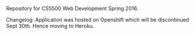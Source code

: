 Repository for CS5500 Web Development Spring 2016.

Changelog:
Application was hosted on Openshift which will be discontinued Sept 30th. Hence moving to Heroku.
